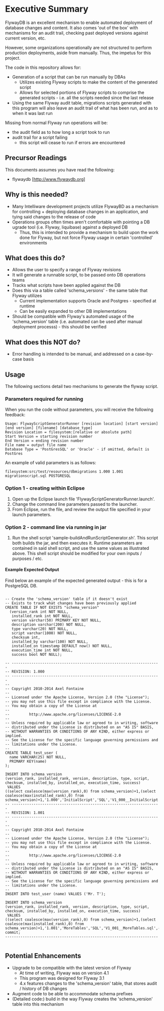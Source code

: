 # Executive Summary

FlywayDB is an excellent mechanism to enable automated deployment of database changes and content.  It also comes 'out of the box' with mechanisms for an audit trail, checking past deployed versions against current version, etc.  

However, some organizations operationally are not structured to perform production deployments, aside from manually.  Thus, the impetus for this project.

The code in this repository allows for:

* Generation of a script that can be run manually by DBAs
    * Utilizes existing Flyway scripts to make the content of the generated script
    * Allows for selected portions of Flyway scripts to comprise the generated scripts - i.e. all the scripts needed since the last release
* Using the same Flyway audit table, migrations scripts generated with this program will also leave an audit trail of what has been run, and as to when it was last run

Missing from normal Flyway run operations will be:

* the audit field as to how long a script took to run
* audit trail for a script failing
    * this script will cease to run if errors are encountered


## Precursor Readings

This documents assumes you have read the following:

* flywaydb [http://www.flywaydb.org]


## Why is this needed?

* Many Intelliware development projects utilize FlywayBD as a mechanism for controlling + deploying database changes in an application, and tying said changes to the release of code
* Operations groups often times aren't comfortable with pointing a DB ugrade tool (i.e. Flyway, liquibase) against a deployed DB
    * Thus, this is intended to provide a mechanism to build upon the work done for Flyway, but not force Flyway usage in certain 'controlled' environments


## What does this do?

* Allows the user to specify a range of Flyway revisions
* It will generate a runnable script, to be passed onto DB operations teams
* Tracks what scripts have been applied against the DB
* Does this via a table called 'schema_versions' - the same table that Flyway utilizes
    * Current implementation supports Oracle and Postgres - specified at runtime 
    * Can be easily expanded to other DB implementations
* Should be compatible with Flyway's automated usage of the 'schema_version' table (i.e. automated can be used after manual deployment processs) - this should be verified

## What does this NOT do?

* Error handling is intended to be manual, and addressed on a case-by-case basis


## Usage

The following sections detail two mechanisms to generate the flyway script.  

### Parameters required for running

When you run the code without parameters, you will receive the following feedback:

```
Usage: FlywayScriptGeneratorRunner [revision location] [start version] [end version] [filename] [database_type]
Revision Location = filesystem:[relative or absolute path]
Start Version = starting revision number
End Version = ending revision number
File name = output file name
Database Type = 'PostGresSQL' or 'Oracle' - if omitted, default is PostGres
```

An example of valid parameters is as follows:

```
filesystem:src/test/resources/dbmigrations 1.000 1.001 migrationscript.sql POSTGRESQL
```

### Option 1 - creating within Eclipse
1. Open up the Eclipse launch file 'FlywayScriptGeneratorRunner.launch'.
2. Change the command line parameters passed to the launcher.
3. From Eclipse, run the file, and review the output file specified in your launch parameters.

### Option 2 - command line via running in jar
1. Run the shell script 'sample-buildAndRunScriptGenerator.sh'.  This script both builds the jar, and then executes it.  Runtime parameters are contained in said shell script, and use the same values as illustrated above.
This shell script should be modified for your own inputs / purposes / etc.


#### Example Expected Output

Find below an example of the expected generated output - this is for a PostgreSQL DB.

```

-- Create the 'schema_version' table if it doesn't exist
-- Exists to track what changes have been previously applied
CREATE TABLE IF NOT EXISTS "schema_version" 
  (version_rank int NOT NULL,
   installed_rank int NOT NULL,
   version varchar(50) PRIMARY KEY NOT NULL,
   description varchar(200) NOT NULL,
   type varchar(20) NOT NULL,
   script varchar(1000) NOT NULL,
   checksum int,
   installed_by varchar(100) NOT NULL,
   installed_on timestamp DEFAULT now() NOT NULL,
   execution_time int NOT NULL,
   success bool NOT NULL);

-- --------------------------------------------------------------------
-- REVISION: 1.000
-- --------------------------------------------------------------------
--
-- Copyright 2010-2014 Axel Fontaine
--
-- Licensed under the Apache License, Version 2.0 (the "License");
-- you may not use this file except in compliance with the License.
-- You may obtain a copy of the License at
--
--         http://www.apache.org/licenses/LICENSE-2.0
--
-- Unless required by applicable law or agreed to in writing, software
-- distributed under the License is distributed on an "AS IS" BASIS,
-- WITHOUT WARRANTIES OR CONDITIONS OF ANY KIND, either express or implied.
-- See the License for the specific language governing permissions and
-- limitations under the License.
--
CREATE TABLE test_user (
  name VARCHAR(25) NOT NULL,
  PRIMARY KEY(name)
);

INSERT INTO schema_version 
(version_rank, installed_rank, version, description, type, script, checksum, installed_by, installed_on, execution_time, success) 
 VALUES
((select coalesce(max(version_rank),0) from schema_version)+1,(select coalesce(max(installed_rank),0) from schema_version)+1,'1.000','InitialScript','SQL','V1_000__InitialScript.sql',49631887,'manual',current_timestamp,-1,TRUE);
-- --------------------------------------------------------------------
-- REVISION: 1.001
-- --------------------------------------------------------------------
--
-- Copyright 2010-2014 Axel Fontaine
--
-- Licensed under the Apache License, Version 2.0 (the "License");
-- you may not use this file except in compliance with the License.
-- You may obtain a copy of the License at
--
--         http://www.apache.org/licenses/LICENSE-2.0
--
-- Unless required by applicable law or agreed to in writing, software
-- distributed under the License is distributed on an "AS IS" BASIS,
-- WITHOUT WARRANTIES OR CONDITIONS OF ANY KIND, either express or implied.
-- See the License for the specific language governing permissions and
-- limitations under the License.
--
INSERT INTO test_user (name) VALUES ('Mr. T');

INSERT INTO schema_version 
(version_rank, installed_rank, version, description, type, script, checksum, installed_by, installed_on, execution_time, success) 
 VALUES
((select coalesce(max(version_rank),0) from schema_version)+1,(select coalesce(max(installed_rank),0) from schema_version)+1,'1.001','MoreTables','SQL','V1_001__MoreTables.sql',-1511390255,'manual',current_timestamp,-1,TRUE);
commit;
----------------------------------------------------------------------
 
```

## Potential Enhancements

* Upgrade to be compatible with the latest version of Flyway
    * At time of writing, Flyway was on version 4.1
    * This program was designed for Flyway 3.1
    * 4.x features changes to the 'schema_version' table, that stores audit / history of DB changes
* Augment code to be able to accommodate schema prefixes
* (Detailed code:) build in the way Flyway creates the 'schema_version' table into this mechanism
